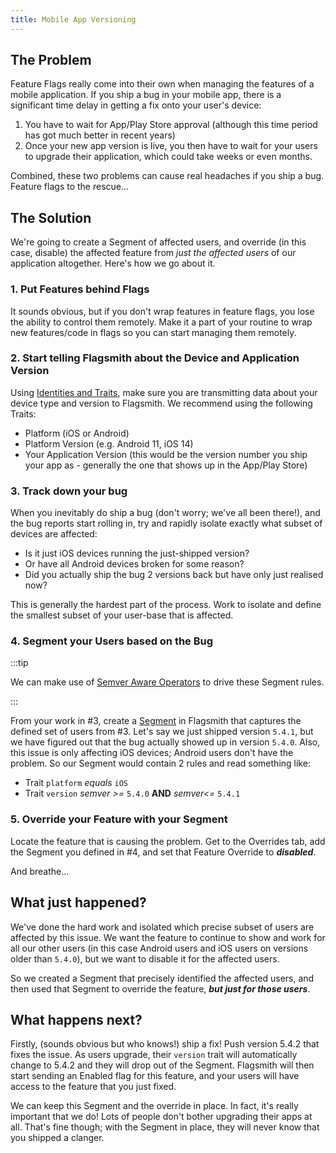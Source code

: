 ```yaml
---
title: Mobile App Versioning
---
```


## The Problem

Feature Flags really come into their own when managing the features of a mobile application. If you ship a bug in your
mobile app, there is a significant time delay in getting a fix onto your user's device:

1. You have to wait for App/Play Store approval (although this time period has got much better in recent years)
2. Once your new app version is live, you then have to wait for your users to upgrade their application, which could
   take weeks or even months.

Combined, these two problems can cause real headaches if you ship a bug. Feature flags to the rescue...

## The Solution

We're going to create a Segment of affected users, and override (in this case, disable) the affected feature from _just
the affected users_ of our application altogether. Here's how we go about it.

### 1. Put Features behind Flags

It sounds obvious, but if you don't wrap features in feature flags, you lose the ability to control them remotely. Make
it a part of your routine to wrap new features/code in flags so you can start managing them remotely.

### 2. Start telling Flagsmith about the Device and Application Version

Using [Identities and Traits](/basic-features/managing-identities.md), make sure you are transmitting data about your
device type and version to Flagsmith. We recommend using the following Traits:

- Platform (iOS or Android)
- Platform Version (e.g. Android 11, iOS 14)
- Your Application Version (this would be the version number you ship your app as - generally the one that shows up in
  the App/Play Store)

### 3. Track down your bug

When you inevitably do ship a bug (don't worry; we've all been there!), and the bug reports start rolling in, try and
rapidly isolate exactly what subset of devices are affected:

- Is it just iOS devices running the just-shipped version?
- Or have all Android devices broken for some reason?
- Did you actually ship the bug 2 versions back but have only just realised now?

This is generally the hardest part of the process. Work to isolate and define the smallest subset of your user-base that
is affected.

### 4. Segment your Users based on the Bug

:::tip

We can make use of [Semver Aware Operators](/basic-features/managing-segments#semver-aware-operators) to drive these
Segment rules.

:::

From your work in #3, create a [Segment](/basic-features/managing-segments.md) in Flagsmith that captures the defined
set of users from #3. Let's say we just shipped version `5.4.1`, but we have figured out that the bug actually showed up
in version `5.4.0`. Also, this issue is only affecting iOS devices; Android users don't have the problem. So our Segment
would contain 2 rules and read something like:

- Trait `platform` _equals_ `iOS`
- Trait `version` _semver >=_ `5.4.0` **AND** _semver<=_ `5.4.1`

### 5. Override your Feature with your Segment

Locate the feature that is causing the problem. Get to the Overrides tab, add the Segment you defined in #4, and set
that Feature Override to **_disabled_**.

And breathe...

## What just happened?

We've done the hard work and isolated which precise subset of users are affected by this issue. We want the feature to
continue to show and work for all our other users (in this case Android users and iOS users on versions older than
`5.4.0`), but we want to disable it for the affected users.

So we created a Segment that precisely identified the affected users, and then used that Segment to override the
feature, **_but just for those users_**.

## What happens next?

Firstly, (sounds obvious but who knows!) ship a fix! Push version 5.4.2 that fixes the issue. As users upgrade, their
`version` trait will automatically change to 5.4.2 and they will drop out of the Segment. Flagsmith will then start
sending an Enabled flag for this feature, and your users will have access to the feature that you just fixed.

We can keep this Segment and the override in place. In fact, it's really important that we do! Lots of people don't
bother upgrading their apps at all. That's fine though; with the Segment in place, they will never know that you shipped
a clanger.
